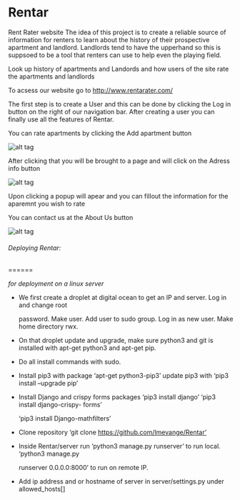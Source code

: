 # Rentar

Rent Rater website
The idea of this project is to create a reliable source of information for renters to learn about the history of their prospective apartment and landlord. Landlords tend to have the upperhand so this is suppsoed to be a tool that renters can use to help even the playing field.

Look up history of apartments and Landords and how users of the site rate the apartments and landlords


To acsess our website go to http://www.rentarater.com/

The first step is to create a User and this can be done by clicking the Log in button on the right of our navigation bar.
After creating a user you can finally use all the features of Rentar. 

You can rate apartments by clicking the Add apartment button

![alt tag](https://github.com/lmevange/Rentar/blob/readmepics/assets/Images/Screen%20Shot%202016-12-08%20at%206.53.35%20PM.png)



After clicking that you will be brought to a page and will click on the Adress info button

![alt tag](https://github.com/lmevange/Rentar/blob/readmepics/assets/Images/Screen%20Shot%202016-12-08%20at%207.12.46%20PM.png)

Upon clicking a popup will apear and you can fillout the information for the aparemnt you wish to rate

You can contact us at the About Us button


![alt tag](https://github.com/lmevange/Rentar/blob/readmepics/assets/Images/Screen%20Shot%202016-12-10%20at%202.18.11%20PM.png)







###### Deploying Rentar: 
======

  _for deployment on a linux server_ 

  * We first create a droplet at digital ocean to get an IP and server. Log in and change root

    password. Make user. Add user to sudo group. Log in as new user. Make home directory rwx.

  * On that droplet update and upgrade, make sure python3 and git is installed with apt-get python3 and apt-get pip.

  * Do all install commands with sudo.

  * Install pip3 with package ‘apt-get python3-pip3’ update pip3 with ‘pip3 install –upgrade pip’

  * Install Django and crispy forms packages ‘pip3 install django’ ‘pip3 install django-crispy- forms’

    ‘pip3 install Django-mathfilters’

  * Clone repository ‘git clone https://github.com/lmevange/Rentar’

  * Inside Rentar/server run ‘python3 manage.py runserver’ to run local. ‘python3 manage.py

    runserver 0.0.0.0:8000’ to run on remote IP.

  * Add ip address and or hostname of server in server/settings.py under allowed_hosts[]
